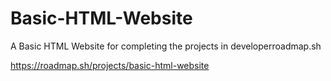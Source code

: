 # Basic-HTML-Website
A Basic HTML Website for completing the projects in developerroadmap.sh

https://roadmap.sh/projects/basic-html-website
